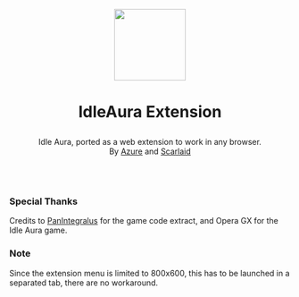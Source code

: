 <p align="center">
    <img style="width: 128px; height: 128px" src="https://raw.githubusercontent.com/azurenekowo/idleaura-extension/main/resources/icon.png">
</p>   
  
# <p align="center">IdleAura Extension</p>   
<p align="center">Idle Aura, ported as a web extension to work in any browser.<br>By <a href="https://github.com/azurenekowo">Azure</a> and <a href="https://github.com/Scarlaid">Scarlaid</a></p>   
<br>
<br>

### Special Thanks
Credits to <a href="https://github.com/PanIntegralus">PanIntegralus</a> for the game code extract, and Opera GX for the Idle Aura game.

### Note
Since the extension menu is limited to 800x600, this has to be launched in a separated tab, there are no workaround.
